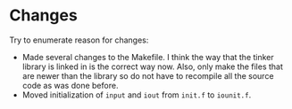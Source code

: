 # Changes

Try to enumerate reason for changes:

* Made several changes to the Makefile. I think the way that the tinker
  library is linked in is the correct way now. Also, only make the 
  files that are newer than the library so do not have to recompile
  all the source code as was done before.
* Moved initialization of `input` and `iout` from `init.f` to `iounit.f`.